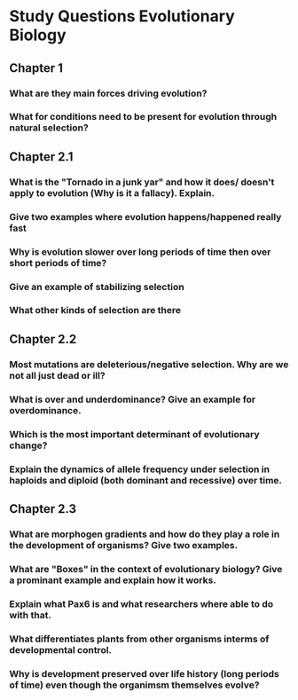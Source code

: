 # Study Questions Evolutionary Biology
## Chapter 1

### What are they main forces driving evolution?

### What for conditions need to be present for evolution through natural selection?

## Chapter 2.1

### What is the "Tornado in a junk yar" and how it does/ doesn't apply to evolution (Why is it a fallacy). Explain.

### Give two examples where evolution happens/happened really fast

### Why is evolution slower over long periods of time then over short periods of time?

### Give an example of stabilizing selection

### What other kinds of selection are there

## Chapter 2.2

### Most mutations are deleterious/negative selection. Why are we not all just dead or ill?

### What is over and underdominance? Give an example for overdominance.

### Which is the most important determinant of evolutionary change?

### Explain the dynamics of allele frequency under selection in haploids and diploid (both dominant and recessive) over time.

## Chapter 2.3

### What are morphogen gradients and how do they play a role in the development of organisms? Give two examples.

### What are "Boxes" in the context of evolutionary biology? Give a prominant example and explain how it works.

### Explain what Pax6 is and what researchers where able to do with that.

### What differentiates plants from other organisms interms of developmental control.

### Why is development preserved over life history (long periods of time) even though the organimsm themselves evolve?
